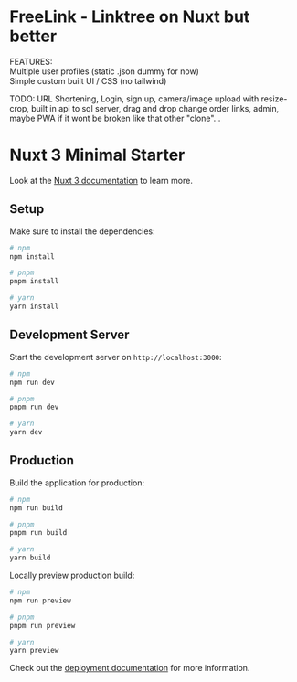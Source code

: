 # FreeLink - Linktree on Nuxt but better

FEATURES:  
        Multiple user profiles (static .json dummy for now)  
        Simple custom built UI / CSS (no tailwind)

TODO: URL Shortening, Login, sign up, camera/image upload with resize-crop, built in api to sql server, drag and drop change order links, admin, maybe PWA if it wont be broken like that other "clone"...

# Nuxt 3 Minimal Starter

Look at the [Nuxt 3 documentation](https://nuxt.com/docs/getting-started/introduction) to learn more.

## Setup

Make sure to install the dependencies:

```bash
# npm
npm install

# pnpm
pnpm install

# yarn
yarn install
```

## Development Server

Start the development server on `http://localhost:3000`:

```bash
# npm
npm run dev

# pnpm
pnpm run dev

# yarn
yarn dev
```

## Production

Build the application for production:

```bash
# npm
npm run build

# pnpm
pnpm run build

# yarn
yarn build
```

Locally preview production build:

```bash
# npm
npm run preview

# pnpm
pnpm run preview

# yarn
yarn preview
```

Check out the [deployment documentation](https://nuxt.com/docs/getting-started/deployment) for more information.
